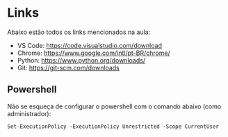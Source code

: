 # Links
Abaixo estão todos os links mencionados na aula:

- VS Code: https://code.visualstudio.com/download
- Chrome: https://www.google.com/intl/pt-BR/chrome/
- Python: https://www.python.org/downloads/
- Git: https://git-scm.com/downloads

## Powershell
Não se esqueça de configurar o powershell com o comando abaixo (como administrador):

```
Set-ExecutionPolicy -ExecutionPolicy Unrestricted -Scope CurrentUser
